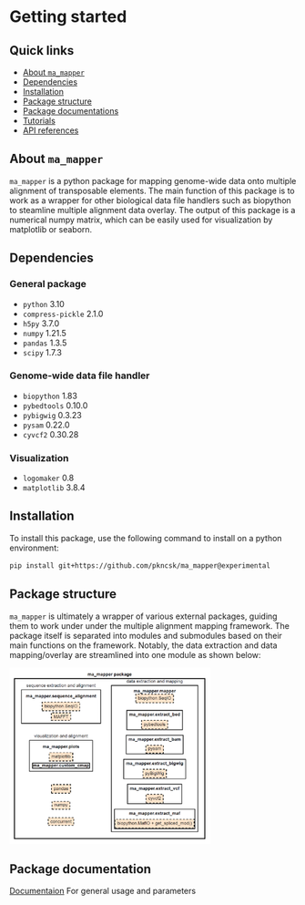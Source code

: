 # Getting started
## Quick links
- [About `ma_mapper`](#about-ma-mapper)
- [Dependencies](#dependencies)
- [Installation](#installation)
- [Package structure](#package-structure)
- [Package documentations]()
- [Tutorials](script/documentation/tutorial_nb/00overview.md)
- [API references](script/documentation/api_references/01overview.md)


## About `ma_mapper`
`ma_mapper` is a python package for mapping genome-wide data onto multiple alignment of transposable elements. The main function of this package is to work as a wrapper for other biological data file handlers such as biopython to steamline multiple alignment data overlay. The output of this package is a numerical numpy matrix, which can be easily used for visualization by matplotlib or seaborn. 

## Dependencies
### General package
- `python` 3.10
- `compress-pickle` 2.1.0
- `h5py` 3.7.0
- `numpy` 1.21.5
- `pandas` 1.3.5
- `scipy` 1.7.3

### Genome-wide data file handler
- `biopython` 1.83
- `pybedtools` 0.10.0
- `pybigwig` 0.3.23
- `pysam` 0.22.0
- `cyvcf2` 0.30.28

### Visualization 
- `logomaker` 0.8
- `matplotlib` 3.8.4

## Installation
To install this package, use the following command to install on a python environment:
```bash
pip install git+https://github.com/pkncsk/ma_mapper@experimental
```
## Package structure
`ma_mapper` is ultimately a wrapper of various external packages, guiding them to work under under the multiple alignment mapping framework. The package itself is separated into modules and submodules based on their main functions on the framework. Notably, the data extraction and data mapping/overlay are streamlined into one module as shown below:

<img src="../docs/img/packagestructure.png" alt="THE1C alignment" style="width:70%;" />

## Package documentation
[Documentaion](/docs/package-docs.md) For general usage and parameters